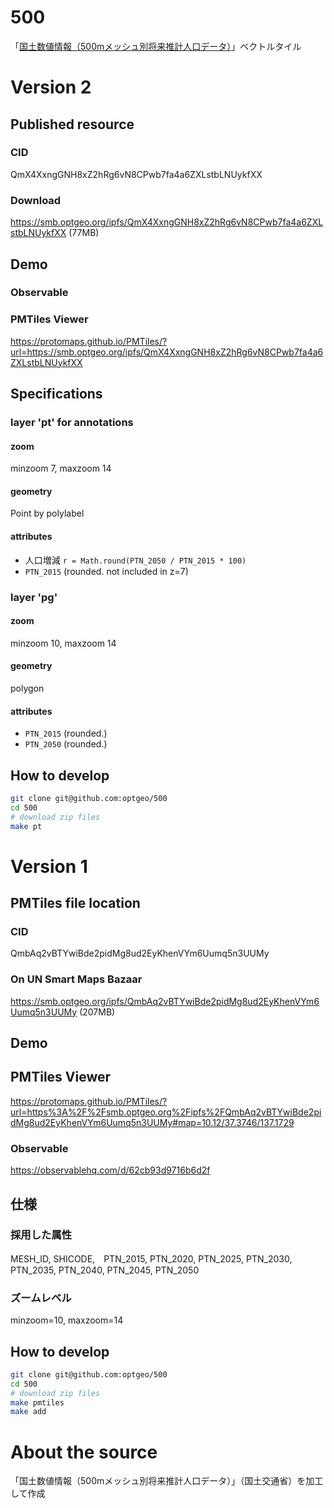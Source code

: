 # 500
「[国土数値情報（500mメッシュ別将来推計人口データ）](https://nlftp.mlit.go.jp/ksj/gml/datalist/KsjTmplt-mesh500h30.html)」ベクトルタイル

# Version 2
## Published resource
### CID
QmX4XxngGNH8xZ2hRg6vN8CPwb7fa4a6ZXLstbLNUykfXX

### Download
https://smb.optgeo.org/ipfs/QmX4XxngGNH8xZ2hRg6vN8CPwb7fa4a6ZXLstbLNUykfXX (77MB)

## Demo
### Observable

### PMTiles Viewer
https://protomaps.github.io/PMTiles/?url=https://smb.optgeo.org/ipfs/QmX4XxngGNH8xZ2hRg6vN8CPwb7fa4a6ZXLstbLNUykfXX

## Specifications

### layer 'pt' for annotations
#### zoom
minzoom 7, maxzoom 14
#### geometry
Point by polylabel
#### attributes
- 人口増減 `r = Math.round(PTN_2050 / PTN_2015 * 100)`
- `PTN_2015` (rounded. not included in z=7)

### layer 'pg'
#### zoom
minzoom 10, maxzoom 14
#### geometry
polygon
#### attributes
- `PTN_2015` (rounded.)
- `PTN_2050` (rounded.)

## How to develop
```zsh
git clone git@github.com:optgeo/500
cd 500
# download zip files
make pt
```

# Version 1
## PMTiles file location
### CID
QmbAq2vBTYwiBde2pidMg8ud2EyKhenVYm6Uumq5n3UUMy

### On UN Smart Maps Bazaar
https://smb.optgeo.org/ipfs/QmbAq2vBTYwiBde2pidMg8ud2EyKhenVYm6Uumq5n3UUMy (207MB)

## Demo
## PMTiles Viewer
https://protomaps.github.io/PMTiles/?url=https%3A%2F%2Fsmb.optgeo.org%2Fipfs%2FQmbAq2vBTYwiBde2pidMg8ud2EyKhenVYm6Uumq5n3UUMy#map=10.12/37.3746/137.1729

### Observable
https://observablehq.com/d/62cb93d9716b6d2f

## 仕様
### 採用した属性
MESH_ID, SHICODE,　PTN_2015, PTN_2020, PTN_2025, PTN_2030, PTN_2035, PTN_2040, PTN_2045, PTN_2050

### ズームレベル
minzoom=10, maxzoom=14

## How to develop
```zsh
git clone git@github.com:optgeo/500
cd 500
# download zip files
make pmtiles
make add
```

# About the source
「国土数値情報（500mメッシュ別将来推計人口データ）」（国土交通省）を加工して作成
